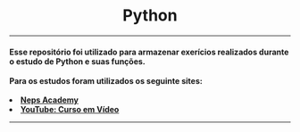 <h1 align = "center">Python</h1>
<hr>
<h4>Esse repositório foi utilizado para armazenar exerícios realizados durante o estudo de Python e suas funções.</h5>
<b>Para os estudos foram utilizados os seguinte sites: <br>
</br>
<li><a href = "https://neps.academy/courses">Neps Academy</a>
<li><a href = "https://youtu.be/S9uPNppGsGo">YouTube: Curso em Vídeo</a>
</br> <hr>